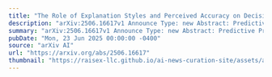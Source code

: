 ```yaml
---
title: "The Role of Explanation Styles and Perceived Accuracy on Decision Making in Predictive Process Monitoring"
description: "arXiv:2506.16617v1 Announce Type: new Abstract: Predictive Process Monitoring (PPM) often uses deep learning models to predict the future behavior of ongoing processes, such as predicting process outcomes. While these models achieve high accuracy, their lack of interpretability undermines user trust and adoption. Explainable AI (XAI) aims to address this challenge by providing the reasoning behind the predictions. However, current evaluations of XAI in PPM focus primarily on functional metrics (such as fidelity), overlooking user-centered aspects such as their effect on task performance and decision-making. This study investigates the effects of explanation styles (feature importance, rule-based, and counterfactual) and perceived AI accuracy (low or high) on decision-making in PPM. We conducted a decision-making experiment, where users were presented with the AI predictions, perceived accuracy levels, and explanations of different styles. Users' decisions were measured both before and after receiving explanations, allowing the assessment of objective metrics (Task Performance and Agreement) and subjective metrics (Decision Confidence). Our findings show that perceived accuracy and explanation style have a significant effect."
summary: "arXiv:2506.16617v1 Announce Type: new Abstract: Predictive Process Monitoring (PPM) often uses deep learning models to predict the future behavior of ongoing processes, such as predicting process outcomes. While these models achieve high accuracy, their lack of interpretability undermines user trust and adoption. Explainable AI (XAI) aims to address this challenge by providing the reasoning behind the predictions. However, current evaluations of XAI in PPM focus primarily on functional metrics (such as fidelity), overlooking user-centered aspects such as their effect on task performance and decision-making. This study investigates the effects of explanation styles (feature importance, rule-based, and counterfactual) and perceived AI accuracy (low or high) on decision-making in PPM. We conducted a decision-making experiment, where users were presented with the AI predictions, perceived accuracy levels, and explanations of different styles. Users' decisions were measured both before and after receiving explanations, allowing the assessment of objective metrics (Task Performance and Agreement) and subjective metrics (Decision Confidence). Our findings show that perceived accuracy and explanation style have a significant effect."
pubDate: "Mon, 23 Jun 2025 00:00:00 -0400"
source: "arXiv AI"
url: "https://arxiv.org/abs/2506.16617"
thumbnail: "https://raisex-llc.github.io/ai-news-curation-site/assets/arxiv.png"
---
```


